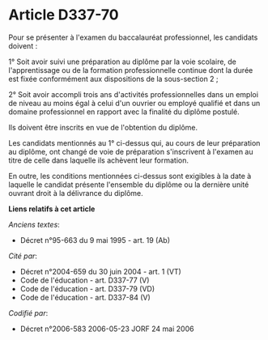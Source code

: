 # Article D337-70

Pour se présenter à l'examen du baccalauréat professionnel, les candidats doivent :

1° Soit avoir suivi une préparation au diplôme par la voie scolaire, de l'apprentissage ou de la formation professionnelle
continue dont la durée est fixée conformément aux dispositions de la sous-section 2 ;

2° Soit avoir accompli trois ans d'activités professionnelles dans un emploi de niveau au moins égal à celui d'un ouvrier ou
employé qualifié et dans un domaine professionnel en rapport avec la finalité du diplôme postulé.

Ils doivent être inscrits en vue de l'obtention du diplôme.

Les candidats mentionnés au 1° ci-dessus qui, au cours de leur préparation au diplôme, ont changé de voie de préparation
s'inscrivent à l'examen au titre de celle dans laquelle ils achèvent leur formation.

En outre, les conditions mentionnées ci-dessus sont exigibles à la date à laquelle le candidat présente l'ensemble du diplôme
ou la dernière unité ouvrant droit à la délivrance du diplôme.

**Liens relatifs à cet article**

_Anciens textes_:

  - Décret n°95-663 du 9 mai 1995 - art. 19 (Ab)

_Cité par_:

  - Décret n°2004-659 du 30 juin 2004 - art. 1 (VT)
  - Code de l'éducation - art. D337-77 (V)
  - Code de l'éducation - art. D337-79 (VD)
  - Code de l'éducation - art. D337-84 (V)

_Codifié par_:

  - Décret n°2006-583 2006-05-23 JORF 24 mai 2006
